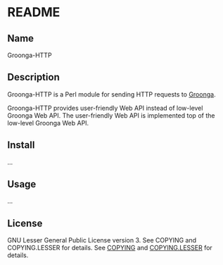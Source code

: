 # README

## Name

Groonga-HTTP

## Description

Groonga-HTTP is a Perl module for sending HTTP requests to [Groonga](https://groonga.org/).

Groonga-HTTP provides user-friendly Web API instead of low-level Groonga Web API.
The user-friendly Web API is implemented top of the low-level Groonga Web API.

## Install

...

## Usage

...

## License

GNU Lesser General Public License version 3.
See COPYING and COPYING.LESSER for details.
See [COPYING](COPYING) and [COPYING.LESSER](COPYING.LESSER) for details.

